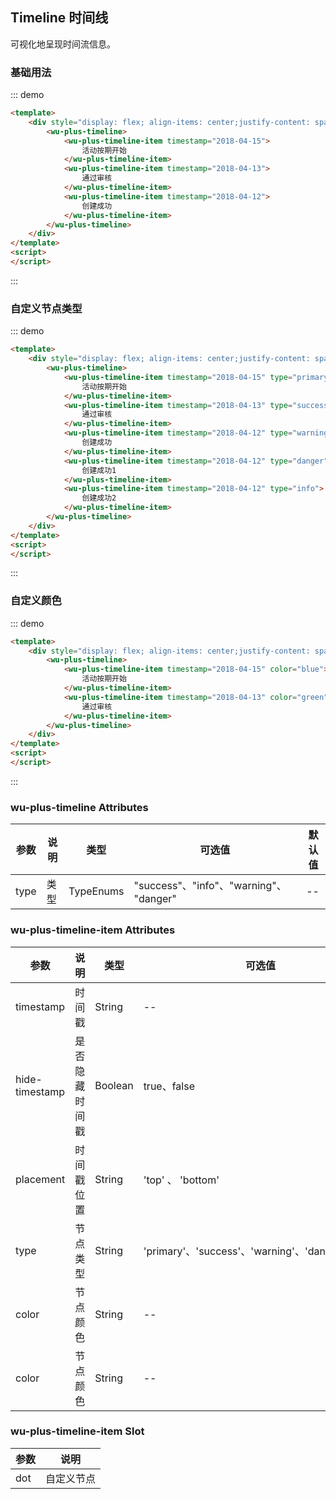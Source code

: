 
## Timeline 时间线

可视化地呈现时间流信息。

### 基础用法

::: demo
```html
<template>
    <div style="display: flex; align-items: center;justify-content: space-around;padding: 16px">
        <wu-plus-timeline>
            <wu-plus-timeline-item timestamp="2018-04-15">
                活动按期开始
            </wu-plus-timeline-item>
            <wu-plus-timeline-item timestamp="2018-04-13">
                通过审核
            </wu-plus-timeline-item>
            <wu-plus-timeline-item timestamp="2018-04-12">
                创建成功
            </wu-plus-timeline-item>
        </wu-plus-timeline>
    </div>
</template>
<script>
</script>
```
:::

### 自定义节点类型

::: demo
```html
<template>
    <div style="display: flex; align-items: center;justify-content: space-around;padding: 16px">
        <wu-plus-timeline>
            <wu-plus-timeline-item timestamp="2018-04-15" type="primary">
                活动按期开始
            </wu-plus-timeline-item>
            <wu-plus-timeline-item timestamp="2018-04-13" type="success">
                通过审核
            </wu-plus-timeline-item>
            <wu-plus-timeline-item timestamp="2018-04-12" type="warning">
                创建成功
            </wu-plus-timeline-item>
            <wu-plus-timeline-item timestamp="2018-04-12" type="danger">
                创建成功1
            </wu-plus-timeline-item>
            <wu-plus-timeline-item timestamp="2018-04-12" type="info">
                创建成功2
            </wu-plus-timeline-item>
        </wu-plus-timeline>
    </div>
</template>
<script>
</script>
```
:::

### 自定义颜色

::: demo
```html
<template>
    <div style="display: flex; align-items: center;justify-content: space-around;padding: 16px">
        <wu-plus-timeline>
            <wu-plus-timeline-item timestamp="2018-04-15" color="blue">
                活动按期开始
            </wu-plus-timeline-item>
            <wu-plus-timeline-item timestamp="2018-04-13" color="green">
                通过审核
            </wu-plus-timeline-item>
        </wu-plus-timeline>
    </div>
</template>
<script>
</script>
```
:::

### wu-plus-timeline Attributes

| 参数      | 说明    | 类型      | 可选值       | 默认值   |
|---------- |-------- |---------- |-------------  |-------- |
| type  | 类型 | TypeEnums | "success"、"info"、"warning"、 "danger"  | -- |

### wu-plus-timeline-item Attributes

| 参数      | 说明    | 类型      | 可选值       | 默认值   |
|---------- |-------- |---------- |-------------  |-------- |
| timestamp  | 时间戳 | String | --  | -- |
| hide-timestamp  | 是否隐藏时间戳 | Boolean | true、false | false |
| placement  | 时间戳位置 | String | 'top' 、 'bottom' | 'bottom' |
| type  | 节点类型 | String | 'primary'、'success'、'warning'、'danger'、'info' | -- |
| color  | 节点颜色 | String | -- | -- |
| color  | 节点颜色 | String | -- | -- |

### wu-plus-timeline-item Slot

| 参数      | 说明    |
|---------- |-------- |
| dot  | 自定义节点 |

